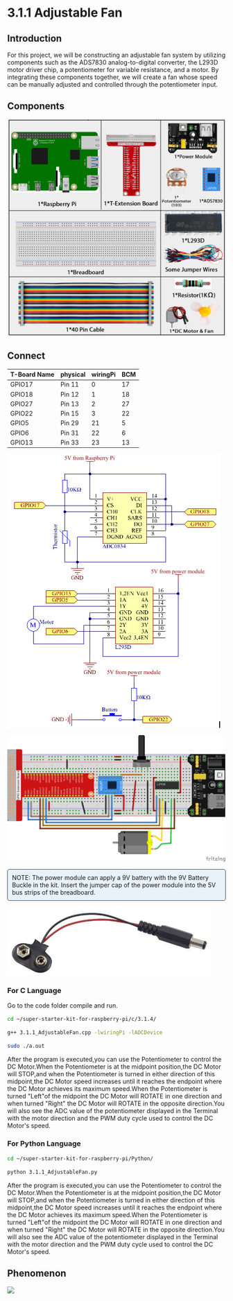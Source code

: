 # 3.1.1  Adjustable Fan

## Introduction

For this project, we will be constructing an adjustable fan system by utilizing components such as the ADS7830 analog-to-digital converter, the L293D motor driver chip, a potentiometer for variable resistance, and a motor. By integrating these components together, we will create a fan whose speed can be manually adjusted and controlled through the potentiometer input.

## Components

![](./img/list/list_Smart_Fan.png)

## Connect

| T-Board Name | physical | wiringPi | BCM  |
| ------------ | -------- | -------- | ---- |
| GPIO17       | Pin 11   | 0        | 17   |
| GPIO18       | Pin 12   | 1        | 18   |
| GPIO27       | Pin 13   | 2        | 27   |
| GPIO22       | Pin 15   | 3        | 22   |
| GPIO5        | Pin 29   | 21       | 5    |
| GPIO6        | Pin 31   | 22       | 6    |
| GPIO13       | Pin 33   | 23       | 13   |



![](./img/Schematic_three_one4.png)

![](./img/connect/3.1.4.png)

<div class="warning" style="background-color: #E7F2FA; color=#6AB0DE; padding: 10px; border: 1px solid #333; border-radius: 5px;">
    NOTE: The power module can apply a 9V battery with the 9V Battery Buckle in the kit. Insert the jumper cap of the power module into the 5V bus strips of the breadboard.
</div>

![](./img/image118.jpeg)

### For  C  Language

Go to the code folder compile and run.

```sh
cd ~/super-starter-kit-for-raspberry-pi/c/3.1.4/
```

```sh
g++ 3.1.1_AdjustableFan.cpp -lwiringPi -lADCDevice
```

```sh
sudo ./a.out
```

After the program is executed,you can use the Potentiometer to control the DC Motor.When the Potentiometer is at the midpoint position,the DC Motor will STOP,and when the Potentiometer is turned in either direction of this midpoint,the DC Motor speed increases until it reaches the endpoint where the DC Motor achieves its maximum speed.When the Potentiometer is turned "Left"of the midpoint the DC Motor will ROTATE in one direction and when turned "Right" the DC Motor will ROTATE in the opposite direction.You will also see the ADC value of the potentiometer displayed in the Terminal with the motor direction and the PWM duty cycle used to control the DC Motor's speed.

### For  Python  Language

```sh
cd ~/super-starter-kit-for-raspberry-pi/Python/
```

```sh
python 3.1.1_AdjustableFan.py
```

After the program is executed,you can use the Potentiometer to control the DC Motor.When the Potentiometer is at the midpoint position,the DC Motor will STOP,and when the Potentiometer is turned in either direction of this midpoint,the DC Motor speed increases until it reaches the endpoint where the DC Motor achieves its maximum speed.When the Potentiometer is turned "Left"of the midpoint the DC Motor will ROTATE in one direction and when turned "Right" the DC Motor will ROTATE in the opposite direction.You will also see the ADC value of the potentiometer displayed in the Terminal with the motor direction and the PWM duty cycle used to control the DC Motor's speed.

## Phenomenon

![](./img/phenomenon/314.gif)
